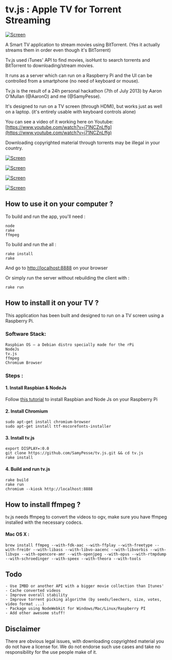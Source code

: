 tv.js : Apple TV for Torrent Streaming
====

[![Screen](https://raw.github.com/SamyPesse/movies/master/screens/2.png)](https://raw.github.com/SamyPesse/movies/master/screens/2b.png)

A Smart TV application to stream movies using BitTorrent. (Yes it actually streams them in order even though it's BitTorrent)

Tv.js used iTunes' API to find movies, isoHunt to search torrents and BitTorrent to downloading/stream movies.

It runs as a server which can run on a Raspberry Pi and the UI can be controlled from a smartphone (no need of keyboard or mouse).

Tv.js is the result of a 24h personal hackathon (7th of July 2013) by Aaron O'Mullan (@AaronO) and me (@SamyPesse).

It's designed to run on a TV screen (through HDMI), but works just as well on a laptop. (it's entirely usable with keyboard controls alone)

You can see a video of it working here on Youtube: [https://www.youtube.com/watch?v=j71NCZnLffg](https://www.youtube.com/watch?v=j71NCZnLffg)

Downloading copyrighted material through torrents may be illegal in your country.

[![Screen](https://raw.github.com/SamyPesse/movies/master/screens/1.png)](https://raw.github.com/SamyPesse/movies/master/screens/1b.png)

[![Screen](https://raw.github.com/SamyPesse/movies/master/screens/3.png)](https://raw.github.com/SamyPesse/movies/master/screens/3b.png)

[![Screen](https://raw.github.com/SamyPesse/movies/master/screens/4.png)](https://raw.github.com/SamyPesse/movies/master/screens/4b.png)

[![Screen](https://raw.github.com/SamyPesse/movies/master/screens/5.png)](https://raw.github.com/SamyPesse/movies/master/screens/5b.png)





## How to use it on your computer ?

To build and run the app, you'll need :

    node
    rake
    ffmpeg


To build and run the all :

    rake install
    rake

And go to [http://localhost:8888](http://localhost:8888) on your browser

Or simply run the server without rebuilding the client with :

    rake run


## How to install it on your TV ?

This application has been built and designed to run on a TV screen using a Raspberry Pi.

### Software Stack:

    Raspbian OS – a Debian distro specially made for the rPi
    NodeJs
    tv.js
    ffmpeg
    Chromium Browser

### Steps :

#### 1. Install Raspbian & NodeJs

Follow [this tutorial](http://blog.rueedlinger.ch/2013/03/raspberry-pi-and-nodejs-basic-setup/) to install Raspbian and Node Js on your Raspberry Pi

#### 2. Install Chromium

    sudo apt-get install chromium-browser
    sudo apt-get install ttf-mscorefonts-installer

#### 3. Install tv.js

    export DISPLAY=:0.0
    git clone https://github.com/SamyPesse/tv.js.git && cd tv.js
    rake install

#### 4. Build and run tv.js

    rake build
    rake run
    chromium --kiosk http://localhost:8888


## How to install ffmpeg ?

tv.js needs ffmpeg to convert the videos to ogv, make sure you have ffmpeg installed with the necessary codecs.

#### Mac OS X :

    brew install ffmpeg --with-fdk-aac --with-ffplay --with-freetype --with-frei0r --with-libass --with-libvo-aacenc --with-libvorbis --with-libvpx --with-opencore-amr --with-openjpeg --with-opus --with-rtmpdump --with-schroedinger --with-speex --with-theora --with-tools


## Todo
    - Use IMBD or another API with a bigger movie collection than Itunes'
    - Cache converted videos
    - Improve overall stability
    - Improve torrent picking algorithm (by seeds/leechers, size, votes, video format ...)
    - Package using NodeWebkit for Windows/Mac/Linux/Raspberry PI
    - Add other awesome stuff!


## Disclaimer

There are obvious legal issues, with downloading copyrighted material you do not have a license for. We do not endorse such use cases and take no responsibility for the use people make of it.
